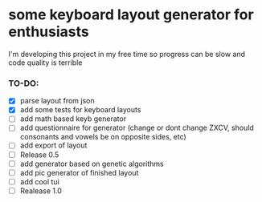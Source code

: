 # some keyboard layout generator for enthusiasts

I'm developing this project in my free time so progress can be slow and code quality is terrible

### TO-DO:
- [X] parse layout from json
- [X] add some tests for keyboard layouts
- [ ] add math based keyb generator
- [ ] add questionnaire for generator (change or dont change ZXCV, should consonants and vowels be on opposite sides, etc)
- [ ] add export of layout
- [ ] Release 0.5
- [ ] add generator based on genetic algorithms
- [ ] add pic generator of finished layout
- [ ] add cool tui
- [ ] Realease 1.0
